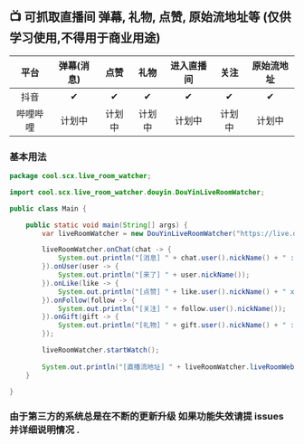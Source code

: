 ## 📺 可抓取直播间 弹幕, 礼物, 点赞, 原始流地址等 (仅供学习使用,不得用于商业用途)

|  平台  | 弹幕(消息) | 点赞  | 礼物  | 进入直播间 | 关注  | 原始流地址 |
|:----:|:------:|:---:|:---:|:-----:|:---:|:-----:|
|  抖音  |   ✔    |  ✔  |  ✔  |   ✔   |  ✔  |   ✔   |
| 哔哩哔哩 |  计划中   | 计划中 | 计划中 |  计划中  | 计划中 |  计划中  |

### 基本用法

``` java
package cool.scx.live_room_watcher;

import cool.scx.live_room_watcher.douyin.DouYinLiveRoomWatcher;

public class Main {

    public static void main(String[] args) {
        var liveRoomWatcher = new DouYinLiveRoomWatcher("https://live.douyin.com/357626301151");

        liveRoomWatcher.onChat(chat -> {
            System.out.println("[消息] " + chat.user().nickName() + " : " + chat.content());
        }).onUser(user -> {
            System.out.println("[来了] " + user.nickName());
        }).onLike(like -> {
            System.out.println("[点赞] " + like.user().nickName() + " x " + like.count());
        }).onFollow(follow -> {
            System.out.println("[关注] " + follow.user().nickName());
        }).onGift(gift -> {
            System.out.println("[礼物] " + gift.user().nickName() + " : " + gift.name() + " x " + gift.count());
        });

        liveRoomWatcher.startWatch();
        
        System.out.println("[直播流地址] " + liveRoomWatcher.liveRoomWebStreamURLs());
    }

}
```

### 由于第三方的系统总是在不断的更新升级 如果功能失效请提 issues 并详细说明情况 .
